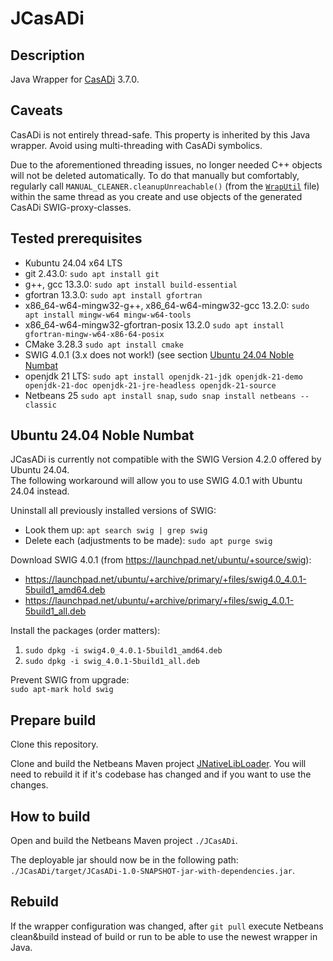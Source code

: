 # JCasADi
## Description
Java Wrapper for [CasADi](https://web.casadi.org/) 3.7.0.


## Caveats
CasADi is not entirely thread-safe. This property is inherited by this Java wrapper. Avoid using multi-threading with CasADi symbolics.

Due to the aforementioned threading issues, no longer needed C++ objects will not be deleted automatically. To do that manually but comfortably, regularly call `MANUAL_CLEANER.cleanupUnreachable()` (from the [`WrapUtil`](JCasADi/src/main/java/de/dhbw/rahmlab/casadi/implUtil/WrapUtil.java) file) within the same thread as you create and use objects of the generated CasADi SWIG-proxy-classes.


## Tested prerequisites
* Kubuntu 24.04 x64 LTS
* git 2.43.0: `sudo apt install git`
* g++, gcc 13.3.0: `sudo apt install build-essential`
* gfortran 13.3.0: `sudo apt install gfortran`
* x86_64-w64-mingw32-g++, x86_64-w64-mingw32-gcc 13.2.0: `sudo apt install mingw-w64 mingw-w64-tools`
* x86_64-w64-mingw32-gfortran-posix 13.2.0 `sudo apt install gfortran-mingw-w64-x86-64-posix`
* CMake 3.28.3 `sudo apt install cmake`
* SWIG 4.0.1 (3.x does not work!) (see section [Ubuntu 24.04 Noble Numbat](#ubuntu-2404-noble-numbat)
* openjdk 21 LTS: `sudo apt install openjdk-21-jdk openjdk-21-demo openjdk-21-doc openjdk-21-jre-headless openjdk-21-source`
* Netbeans 25 `sudo apt install snap`, `sudo snap install netbeans --classic`


## Ubuntu 24.04 Noble Numbat
JCasADi is currently not compatible with the SWIG Version 4.2.0 offered by Ubuntu 24.04.\
The following workaround will allow you to use SWIG 4.0.1 with Ubuntu 24.04 instead.

Uninstall all previously installed versions of SWIG:
* Look them up: `apt search swig | grep swig`
* Delete each (adjustments to be made): `sudo apt purge swig`

Download SWIG 4.0.1 (from <https://launchpad.net/ubuntu/+source/swig>):
* <https://launchpad.net/ubuntu/+archive/primary/+files/swig4.0_4.0.1-5build1_amd64.deb>
* <https://launchpad.net/ubuntu/+archive/primary/+files/swig_4.0.1-5build1_all.deb>

Install the packages (order matters):
1. `sudo dpkg -i swig4.0_4.0.1-5build1_amd64.deb`
2. `sudo dpkg -i swig_4.0.1-5build1_all.deb`

Prevent SWIG from upgrade:\
`sudo apt-mark hold swig`


## Prepare build
Clone this repository.

Clone and build the Netbeans Maven project [JNativeLibLoader](https://github.com/MobMonRob/JNativeLibLoader). You will need to rebuild it if it's codebase has changed and if you want to use the changes.


## How to build
Open and build the Netbeans Maven project `./JCasADi`.

The deployable jar should now be in the following path: `./JCasADi/target/JCasADi-1.0-SNAPSHOT-jar-with-dependencies.jar`.


## Rebuild
If the wrapper configuration was changed, after `git pull` execute Netbeans clean&build instead of build or run to be able to use the newest wrapper in Java.

